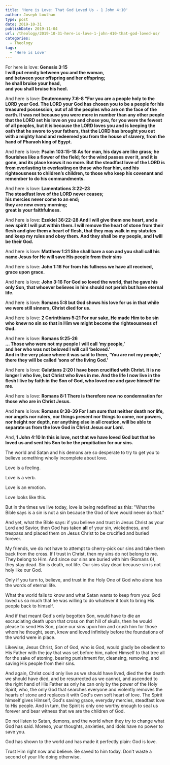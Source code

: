 ```yaml
---
title: 'Here is Love: That God Loved Us - 1 John 4:10'
author: Joseph Louthan
type: post
date: 2019-10-31
publishDate: 2019-11-04
url: /theology/2019-10-31-here-is-love-1-john-410-that-god-loved-us/
categories:
  - Theology
tags:
  - 'Here is Love'
---
```

For here is love: **Genesis 3:15**  
**I will put enmity between you and the woman,**  
**and between your offspring and her offspring;**  
**he shall bruise your head,**  
**and you shall bruise his heel.** 

And here is love: **Deuteronomy 7:6-8 “For you are a people holy to the LORD your God. The LORD your God has chosen you to be a people for his treasured possession, out of all the peoples who are on the face of the earth. It was not because you were more in number than any other people that the LORD set his love on you and chose you, for you were the fewest of all peoples, but it is because the LORD loves you and is keeping the oath that he swore to your fathers, that the LORD has brought you out with a mighty hand and redeemed you from the house of slavery, from the hand of Pharaoh king of Egypt.**

And here is love: **Psalm 103:15-18 As for man, his days are like grass; he flourishes like a flower of the field; for the wind passes over it, and it is gone, and its place knows it no more. But the steadfast love of the LORD is from everlasting to everlasting on those who fear him, and his righteousness to children’s children, to those who keep his covenant and remember to do his commandments.**

And here is love: **Lamentations 3:22–23**  
    **The steadfast love of the LORD never ceases;**  
        **his mercies never come to an end;**  
    **they are new every morning;**  
        **great is your faithfulness.**

And here is love: **Ezekiel 36:22-28 And I will give them one heart, and a new spirit I will put within them. I will remove the heart of stone from their flesh and give them a heart of flesh, that they may walk in my statutes and keep my rules and obey them. And they shall be my people, and I will be their God.**

And here is love: **Matthew 1:21 She shall bare a son and you shall call his name Jesus for He will save His people from their sins**

And here is love: **John 1:16 For from his fullness we have all received, grace upon grace.**

And here is love: **John 3:16 For God so loved the world, that he gave his only Son, that whoever believes in him should not perish but have eternal life.**

And here is love: **Romans 5:8 but God shows his love for us in that while we were still sinners, Christ died for us.**

And here is love: **2 Corinthians 5:21 For our sake, He made Him to be sin who knew no sin so that in Him we might become the righteousness of God.**

And here is love: **Romans 9:25-26**   
**… Those who were not my people I will call ‘my people,’**  
**and her who was not beloved I will call ‘beloved.’**  
**And in the very place where it was said to them, ‘You are not my people,’**  
**there they will be called ‘sons of the living God.’**

And here is love: **Galatians 2:20 I have been crucified with Christ. It is no longer I who live, but Christ who lives in me. And the life I now live in the flesh I live by faith in the Son of God, who loved me and gave himself for me.**

And here is love: **Romans 8:1 There is therefore now no condemnation for those who are in Christ Jesus.**

And here is love: **Romans 8:38-39 For I am sure that neither death nor life, nor angels nor rulers, nor things present nor things to come, nor powers, nor height nor depth, nor anything else in all creation, will be able to separate us from the love God in Christ Jesus our Lord.**

And, **1 John 4:10 In this is love, not that we have loved God but that he loved us and sent his Son to be the propitiation for our sins.**

The world and Satan and his demons are so desperate to try to get you to believe something wholly incomplete about love.

Love is a feeling.

Love is a verb.

Love is an emotion.

Love looks like this.

But in the times we live today, love is being redefined as this: "What the Bible says is a sin is not a sin because the God of love would never do that."

And yet, what the Bible says: if you believe and trust in Jesus Christ as your Lord and Savior, then God has taken **all** of your sin, wickedness, and trespass and placed them on Jesus Christ to be crucified and buried forever.

My friends, we do not have to attempt to cherry-pick our sins and take them back from the cross. If I trust in Christ, then my sins do not belong to me. They belong to Him. And since our sins are buried with him (Romans 6), they stay dead. Sin is death, not life. Our sins stay dead because sin is not holy like our God.

Only if you turn to, believe, and trust in the Holy One of God who alone has the words of eternal life.

What the world fails to know and what Satan wants to keep from you: God loved us so much that he was willing to do whatever it took to bring His people back to himself.

And if that meant God's only begotten Son, would have to die an excruciating death upon that cross on that hill of skulls, then he would please to send His Son, place our sins upon him and crush him for those whom he thought, seen, knew and loved infinitely before the foundations of the world were in place.

Likewise, Jesus Christ, Son of God, who is God, would gladly be obedient to His Father with the joy that was set before him, nailed Himself to that tree all for the sake of atoning, bearing punishment for, cleansing, removing, and saving His people from their sins.

And again, Christ could only live as we should have lived, died the the death we should have died, and be resurrected as we cannot, and ascended to the right hand of His Father as only he can only by the power of the Holy Spirit, who, the only God that searches everyone and violently removes the hearts of stone and replaces it with God's own soft heart of love.  The Spirit himself gives Himself, God's saving grace, everyday mercies, steadfast love to His people.  And in turn, the Spirit is only one worthy enough to seal us forever and bear witness that we are the children of God.

Do not listen to Satan, demons, and the world when they try to change what God has said. Moreso, your thoughts, anxieties, and idols have no power to save you. 

God has shown to the world and has made it perfectly plain: God is love.

Trust Him right now and believe. Be saved to him today. Don't waste a second of your life doing otherwise.
